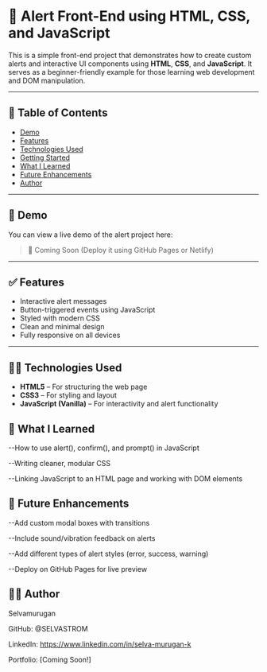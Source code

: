 # 🚨 Alert Front-End using HTML, CSS, and JavaScript

This is a simple front-end project that demonstrates how to create custom alerts and interactive UI components using **HTML**, **CSS**, and **JavaScript**. It serves as a beginner-friendly example for those learning web development and DOM manipulation.

---

## 📌 Table of Contents

- [Demo](#demo)
- [Features](#features)
- [Technologies Used](#technologies-used)
- [Getting Started](#getting-started)
- [What I Learned](#what-i-learned)
- [Future Enhancements](#future-enhancements)
- [Author](#author)

---

## 🚀 Demo

You can view a live demo of the alert project here:

> 🔗 Coming Soon (Deploy it using GitHub Pages or Netlify)

---

## ✅ Features

- Interactive alert messages
- Button-triggered events using JavaScript
- Styled with modern CSS
- Clean and minimal design
- Fully responsive on all devices

---

## 🧑‍💻 Technologies Used

- **HTML5** – For structuring the web page
- **CSS3** – For styling and layout
- **JavaScript (Vanilla)** – For interactivity and alert functionality
  
## 🧠 What I Learned
--How to use alert(), confirm(), and prompt() in JavaScript

--Writing cleaner, modular CSS

--Linking JavaScript to an HTML page and working with DOM elements

## 🌱 Future Enhancements
--Add custom modal boxes with transitions

--Include sound/vibration feedback on alerts

--Add different types of alert styles (error, success, warning)

--Deploy on GitHub Pages for live preview

## 👨‍🎓 Author
Selvamurugan

GitHub: @SELVASTROM

LinkedIn: https://www.linkedin.com/in/selva-murugan-k

Portfolio: [Coming Soon!]

